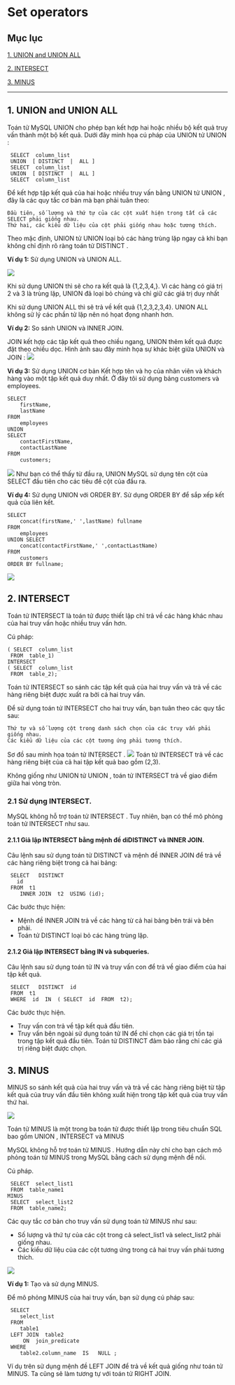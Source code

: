 # Set operators

## Mục lục
[1. UNION and UNION ALL](#1)

[2. INTERSECT](#2)

[3. MINUS](#3)

----

<a name ="1"></a>
## 1. UNION and UNION ALL

Toán tử MySQL UNION cho phép bạn kết hợp hai hoặc nhiều bộ kết quả truy vấn thành một bộ kết quả. Dưới đây minh họa cú pháp của UNION tử UNION :
```
 SELECT  column_list
 UNION  [ DISTINCT  |  ALL ]
 SELECT  column_list
 UNION  [ DISTINCT  |  ALL ]
 SELECT  column_list
```
Để kết hợp tập kết quả của hai hoặc nhiều truy vấn bằng UNION tử UNION , đây là các quy tắc cơ bản mà bạn phải tuân theo:

    Đầu tiên, số lượng và thứ tự của các cột xuất hiện trong tất cả các SELECT phải giống nhau.
    Thứ hai, các kiểu dữ liệu của cột phải giống nhau hoặc tương thích. 

Theo mặc định, UNION tử UNION loại bỏ các hàng trùng lặp ngay cả khi bạn không chỉ định rõ ràng toán tử DISTINCT . 

**Ví dụ 1:** Sử dụng UNION và UNION ALL.

![](sql/anh75.png)

Khi sử dụng UNION thì sẽ cho ra kết quả là {1,2,3,4,}.
Vì các hàng có giá trị 2 và 3 là trùng lặp, UNION đã loại bỏ chúng và chỉ giữ các giá trị duy nhất

Khi sử dụng UNION ALL thì sẽ trả về kết quả {1,2,3,2,3,4}. UNION ALL không sử lý các phần tử lặp nên  nó họat đọng nhanh hơn.

**Ví dụ 2:** So sánh UNION và INNER JOIN.

JOIN kết hợp các tập kết quả theo chiều ngang, UNION thêm kết quả được đặt theo chiều dọc. Hình ảnh sau đây minh họa sự khác biệt giữa UNION và JOIN :
![](sql/anh76.png)

**Vi dụ 3:** Sử dụng UNION cơ bản
Kết hợp tên và họ của nhân viên  và khách hàng vào một tập kết quả duy nhất. Ở đây tôi sử dụng bảng customers và employees.
```
SELECT 
    firstName, 
    lastName
FROM
    employees 
UNION 
SELECT 
    contactFirstName, 
    contactLastName
FROM
    customers;
```
![](sql/anh77.png)
Như bạn có thể thấy từ đầu ra, UNION MySQL sử dụng tên cột của SELECT đầu tiên cho các tiêu đề cột của đầu ra.

**Ví dụ 4:** Sử dụng UNION với ORDER BY.
Sử dụng ORDER BY để sắp xếp kết quả của liên kết.
```
SELECT 
    concat(firstName,' ',lastName) fullname
FROM
    employees 
UNION SELECT 
    concat(contactFirstName,' ',contactLastName)
FROM
    customers
ORDER BY fullname;
```
![](sql/anh78.png)

<a name ="2"></a>
## 2. INTERSECT


Toán tử INTERSECT là toán tử được thiết lập chỉ trả về các hàng khác nhau của hai truy vấn hoặc nhiều truy vấn hơn.

Cú pháp:
```
( SELECT  column_list 
 FROM  table_1)
INTERSECT
( SELECT  column_list
 FROM  table_2);
```
Toán tử INTERSECT so sánh các tập kết quả của hai truy vấn và trả về các hàng riêng biệt được xuất ra bởi cả hai truy vấn.

Để sử dụng toán tử INTERSECT cho hai truy vấn, bạn tuân theo các quy tắc sau:

    Thứ tự và số lượng cột trong danh sách chọn của các truy vấn phải giống nhau.
    Các kiểu dữ liệu của các cột tương ứng phải tương thích. 

Sơ đồ sau minh họa toán tử INTERSECT . 
![](sql/anh79.png)
Toán tử INTERSECT trả về các hàng riêng biệt của cả hai tập kết quả bao gồm (2,3).

Không giống như UNION tử UNION , toán tử INTERSECT trả về giao điểm giữa hai vòng tròn. 

### 2.1 Sử dụng INTERSECT.
MySQL không hỗ trợ toán tử INTERSECT . Tuy nhiên, bạn có thể mô phỏng toán tử INTERSECT như sau.

#### 2.1.1 Giả lập INTERSECT bằng mệnh đề diDISTINCT và INNER JOIN.

Câu lệnh sau sử dụng toán tử DISTINCT và mệnh đề INNER JOIN để trả về các hàng riêng biệt trong cả hai bảng:
```
 SELECT   DISTINCT  
   id 
 FROM  t1
    INNER JOIN  t2  USING (id);
```
Các bước thực hiện: 
- Mệnh đề INNER JOIN trả về các hàng từ cả hai bảng bên trái và bên phải.
- Toán tử DISTINCT loại bỏ các hàng trùng lặp. 

#### 2.1.2 Giả lập INTERSECT bằng IN và subqueries.
Câu lệnh sau sử dụng toán tử IN và truy vấn con để trả về giao điểm của hai tập kết quả.
```
 SELECT   DISTINCT  id
 FROM  t1
 WHERE  id  IN  ( SELECT  id  FROM  t2);
```

Các bước thực hiện.
- Truy vấn con trả về tập kết quả đầu tiên.
- Truy vấn bên ngoài sử dụng toán tử IN để chỉ chọn các giá trị tồn tại trong tập kết quả đầu tiên. Toán tử DISTINCT đảm bảo rằng chỉ các giá trị riêng biệt được chọn. 


<a name ="3"></a>
## 3. MINUS

MINUS so sánh kết quả của hai truy vấn và trả về các hàng riêng biệt từ tập kết quả của truy vấn đầu tiên không xuất hiện trong tập kết quả của truy vấn thứ hai.

![](sql/anh81.png)

Toán tử MINUS là một trong ba toán tử được thiết lập trong tiêu chuẩn SQL bao gồm UNION , INTERSECT và MINUS 

MySQL không hỗ trợ toán tử MINUS . Hướng dẫn này chỉ cho bạn cách mô phỏng toán tử MINUS trong MySQL bằng cách sử dụng mệnh đề nối.

Cú pháp.
```
 SELECT  select_list1 
 FROM  table_name1
MINUS 
 SELECT  select_list2 
 FROM  table_name2;
```

Các quy tắc cơ bản cho truy vấn sử dụng toán tử MINUS như sau:

- Số lượng và thứ tự của các cột trong cả select_list1 và select_list2 phải giống nhau.
- Các kiểu dữ liệu của các cột tương ứng trong cả hai truy vấn phải tương thích. 

![](sql/anh80.png)

**Ví dụ 1:** Tạo và sử dụng MINUS.

Để mô phỏng MINUS của hai truy vấn, bạn sử dụng cú pháp sau:
```
 SELECT  
    select_list
 FROM  
    table1
 LEFT JOIN  table2 
     ON  join_predicate
 WHERE  
    table2.column_name  IS   NULL ; 
```
Ví dụ trên sử dụng mệnh đề LEFT JOIN để trả về kết quả giống như toán tử MINUS. Ta cũng sẽ làm tương tự với toán tử RIGHT JOIN.
